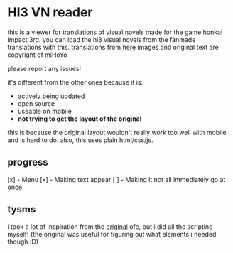 # HI3 VN reader

this is a viewer for translations of visual novels made for the game honkai impact 3rd. 
you can load the hi3 visual novels from the fanmade translations with this.
translations from [here](https://github.com/RaytheonThunder/honkai-vns)
images and original text are copyright of miHoYo

please report any issues!

it's different from the other ones because it is:

- actively being updated
- open source
- useable on mobile
- __not trying to get the layout of the original__ 

this is because the original layout wouldn't really work too well with mobile and is hard to do. also, this uses plain html/css/js. 

## progress
[x] - Menu
[x] - Making text appear
[ ] - Making it not all immediately go at once


## tysms
i took a lot of inspiration from the [original](https://event.bh3.com/avgAntiEntropy/indexAntiEntropy.php) ofc, but i did all the scripting myself! (the original was useful for figuring out what elements i needed though :D)